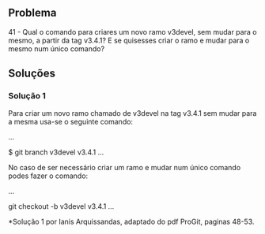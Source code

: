 ## Problema

41 - Qual o comando para criares um novo ramo v3devel, sem mudar para o mesmo, a partir 
da tag v3.4.1? E se quisesses criar o ramo e mudar para o mesmo num único comando?

## Soluções 

### Solução 1

Para criar um novo ramo chamado de v3devel na tag v3.4.1 sem mudar para a mesma usa-se o seguinte comando:

...

$ git branch v3devel v3.4.1
...

No caso de ser necessário criar um ramo e mudar num único comando podes fazer o comando:

...

git checkout -b v3devel v3.4.1
...


*Solução 1 por Ianis Arquissandas, adaptado do pdf ProGit, paginas 48-53.